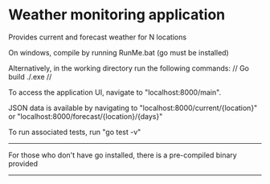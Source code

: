 # Weather monitoring application
Provides current and forecast weather for N locations

On windows, compile by running RunMe.bat (go must be installed)

Alternatively, in the working directory run the following commands:
//
Go build
./.exe
//

To access the application UI, navigate to "localhost:8000/main".

JSON data is available by navigating to "localhost:8000/current/{location}" or "localhost:8000/forecast/{location}/{days}"

To run associated tests, run "go test -v"

******
For those who don't have go installed, there is a pre-compiled binary provided
******
